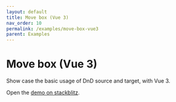 ```yaml
---
layout: default
title: Move box (Vue 3)
nav_order: 10
permalink: /examples/move-box-vue3
parent: Examples
---
```


# Move box (Vue 3)

Show case the basic usage of DnD source and target, with Vue 3.

Open the <a target="_blank" href="https://stackblitz.com/edit/vitejs-vite-mnvcqp3a?file=src%2Fmain.ts">demo on stackblitz</a>.
